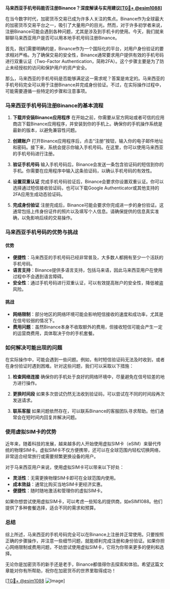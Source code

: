 **马来西亚手机号码能否注册Binance？深度解读与实用建议[[TG💪+ @esim1088](https://t.me/s/esim1088)]**

在当今数字时代，加密货币交易已成为许多人关注的焦点。Binance作为全球最大的加密货币交易平台之一，吸引了大量用户的目光。然而，对于许多初学者来说，注册Binance可能会遇到各种问题，尤其是涉及到手机卡的使用。今天，我们就来聊聊马来西亚用户是否可以用本地手机号码注册Binance。

首先，我们需要明确的是，Binance作为一个国际化的平台，对用户身份验证的要求相对严格。为了确保交易的安全性，Binance通常要求用户提供有效的手机号码进行双重认证（Two-Factor Authentication，简称2FA）。这个步骤主要是为了防止未经授权的访问和保护用户的资产安全。

那么，马来西亚的手机号码是否能够满足这一需求呢？答案是肯定的。马来西亚的手机号码完全可以用于注册Binance并完成身份验证。不过，在实际操作过程中，可能需要遵循一些特定的步骤和注意事项。

### **马来西亚手机号码注册Binance的基本流程**

1. **下载并安装Binance应用程序**
   在开始之前，你需要从官方网站或者可信的应用商店下载Binance应用程序，并安装到你的手机上。确保你的手机操作系统是最新的版本，以避免兼容性问题。

2. **创建账户**
   打开Binance应用程序后，点击“注册”按钮，输入你的电子邮件地址和密码。接下来，系统会提示你输入手机号码。在这里，你可以使用马来西亚的手机号码进行注册。

3. **验证手机号码**
   输入手机号码后，Binance会发送一条包含验证码的短信到你的手机。你需要在应用程序中输入这条验证码，以确认手机号码的有效性。

4. **设置双重认证**
   完成手机号码验证后，Binance会要求你设置双重认证。你可以选择通过短信接收验证码，也可以下载Google Authenticator或其他支持的2FA应用生成动态验证码。

5. **完成身份验证**
   注册完成后，Binance可能会要求你完成进一步的身份验证。这通常包括上传身份证件的照片以及填写个人信息。请确保提供的信息真实准确，以免影响后续的交易操作。

### **马来西亚手机号码的优势与挑战**

#### **优势**
- **便捷性**：马来西亚的手机号码已经非常普及，大多数人都拥有至少一个活跃的手机号码。
- **语言支持**：Binance提供多语言支持，包括马来语，因此马来西亚用户在使用过程中不会遇到语言障碍。
- **安全性**：通过手机号码进行双重认证，可以有效提高账户的安全性，降低被盗风险。

#### **挑战**
- **网络限制**：部分地区的网络环境可能会影响短信接收的速度和成功率，尤其是在信号较弱的情况下。
- **费用问题**：虽然Binance本身不收取额外的费用，但接收短信可能会产生一定的运营商费用，具体取决于你的手机套餐。

### **如何解决可能出现的问题**

在实际操作中，可能会遇到一些问题。例如，有时短信验证码无法及时收到，或者在身份验证时遇到困难。针对这些问题，我们可以采取以下措施：

1. **检查网络连接**
   确保你的手机处于良好的网络环境中，尽量避免在信号较差的地方进行操作。

2. **更换时间段**
   如果多次尝试仍然无法收到验证码，可以尝试在不同的时间段再次发送请求。

3. **联系客服**
   如果问题依然存在，可以联系Binance的客服团队寻求帮助。他们通常会在短时间内回复并解决问题。

### **使用虚拟SIM卡的优势**

近年来，随着科技的发展，越来越多的人开始使用虚拟SIM卡（eSIM）来替代传统的物理SIM卡。虚拟SIM卡不仅方便携带，还可以在全球范围内轻松切换网络，非常适合经常旅行或需要频繁更换设备的用户。

对于马来西亚用户来说，使用虚拟SIM卡可以带来以下好处：
- **灵活性**：无需更换物理SIM卡即可在全球范围内使用。
- **成本效益**：通常比购买当地SIM卡更经济实惠。
- **便捷性**：随时随地激活和管理你的虚拟SIM卡。

如果你想尝试使用虚拟SIM卡，可以考虑一些知名的提供商，如eSIM1088。他们提供了多种套餐选择，适合不同的需求和预算。

### **总结**

综上所述，马来西亚的手机号码完全可以在Binance上注册并正常使用。只要按照正确的步骤操作，并注意一些细节问题，就能顺利完成注册和身份验证。如果你担心网络限制或费用问题，不妨尝试使用虚拟SIM卡，它将为你带来更多的便利和选择。

无论你是加密货币的新手还是老手，Binance都值得你去探索和体验。希望这篇文章能对你有所帮助，祝你在加密货币的世界里取得成功！

[[TG💪+ @esim1088](https://t.me/s/esim1088) ![Image](https://i.postimg.cc/4NQfJmqS/Snipaste-2025-05-13-00-14-12.png)]